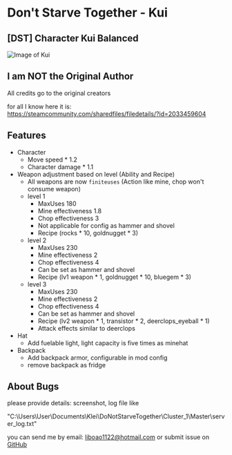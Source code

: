 # Don't Starve Together - Kui

## [DST] Character Kui Balanced

![Image of Kui](https://steamuserimages-a.akamaihd.net/ugc/793137290690792151/CF3EA032D5AFDCBCABA48652A393D22672A55071/)

## I am NOT the Original Author

All credits go to the original creators

for all I know here it is: https://steamcommunity.com/sharedfiles/filedetails/?id=2033459604

## Features

* Character
  - Move speed * 1.2
  - Character damage * 1.1
* Weapon adjustment based on level (Ability and Recipe)
  - All weapons are now `finiteuses` (Action like mine, chop won't consume weapon)
  - level 1
      - MaxUses 180
      - Mine effectiveness 1.8
      - Chop effectiveness 3
      - Not applicable for config as hammer and shovel
      - Recipe (rocks * 10, goldnugget * 3)
  - level 2
      - MaxUses 230
      - Mine effectiveness 2
      - Chop effectiveness 4
      - Can be set as hammer and shovel
      - Recipe (lv1 weapon * 1, goldnugget * 10, bluegem * 3)
   - level 3
      - MaxUses 230
      - Mine effectiveness 2
      - Chop effectiveness 4
      - Can be set as hammer and shovel
      - Recipe (lv2 weapon * 1, transistor * 2, deerclops_eyeball * 1)
      - Attack effects similar to deerclops
* Hat
  - Add fuelable light, light capacity is five times as minehat
* Backpack 
  - Add backpack armor, configurable in mod config
  - remove backpack as fridge

## About Bugs

please provide details: screenshot, log file like

"C:\Users\User\Documents\Klei\DoNotStarveTogether\Cluster_1\Master\server_log.txt"

you can send me by email: liboao1122@hotmail.com
or submit issue on [GitHub](https://github.com/boaol/dst_character_kui)
